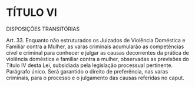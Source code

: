 # TÍTULO VI
DISPOSIÇÕES TRANSITÓRIAS

Art. 33.  Enquanto não estruturados os Juizados de Violência Doméstica e Familiar contra a Mulher, as varas criminais acumularão as competências cível e criminal para conhecer e julgar as causas decorrentes da prática de violência doméstica e familiar contra a mulher, observadas as previsões do Título IV desta Lei, subsidiada pela legislação processual pertinente. 
Parágrafo único. Será garantido o direito de preferência, nas varas criminais, para o processo e o julgamento das causas referidas no caput. 